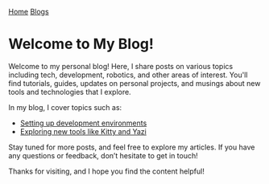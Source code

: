 [Home](/)
[Blogs](/blogs/)


# Welcome to My Blog!

Welcome to my personal blog! Here, I share posts on various topics including tech, development, robotics, and other areas of interest. You'll find tutorials, guides, updates on personal projects, and musings about new tools and technologies that I explore.


In my blog, I cover topics such as:

- [Setting up development environments](./categories/linux/ubuntu-installation-guide.md)
- [Exploring new tools like Kitty and Yazi](./categories/linux/kitty-yazi-setup.md)

Stay tuned for more posts, and feel free to explore my articles. If you have any questions or feedback, don’t hesitate to get in touch!




Thanks for visiting, and I hope you find the content helpful!
